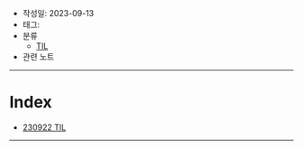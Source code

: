 - 작성일: 2023-09-13
- 태그: 
- 분류
    - [TIL](../../../../임시노트/TIL.md)
- 관련 노트

---

# Index

- [230922 TIL](230922%20TIL.md)

---
